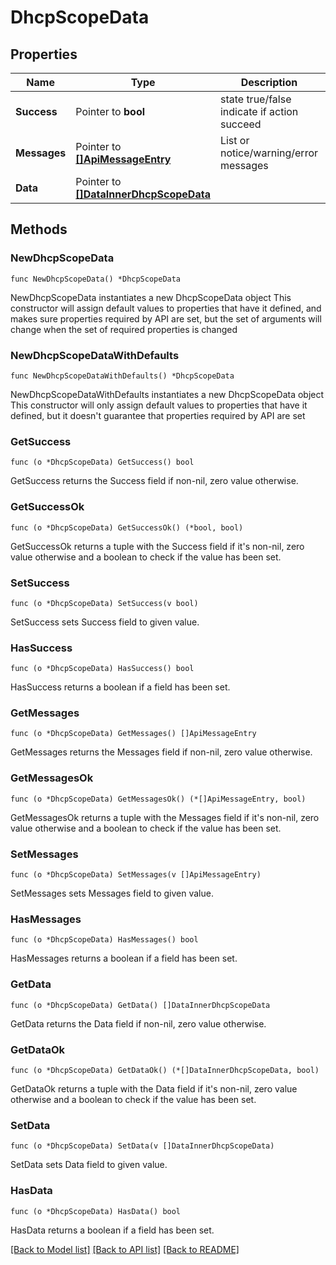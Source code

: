 # DhcpScopeData

## Properties

Name | Type | Description | Notes
------------ | ------------- | ------------- | -------------
**Success** | Pointer to **bool** | state true/false indicate if action succeed | [optional] 
**Messages** | Pointer to [**[]ApiMessageEntry**](ApiMessageEntry.md) | List or notice/warning/error messages | [optional] 
**Data** | Pointer to [**[]DataInnerDhcpScopeData**](DataInnerDhcpScopeData.md) |  | [optional] 

## Methods

### NewDhcpScopeData

`func NewDhcpScopeData() *DhcpScopeData`

NewDhcpScopeData instantiates a new DhcpScopeData object
This constructor will assign default values to properties that have it defined,
and makes sure properties required by API are set, but the set of arguments
will change when the set of required properties is changed

### NewDhcpScopeDataWithDefaults

`func NewDhcpScopeDataWithDefaults() *DhcpScopeData`

NewDhcpScopeDataWithDefaults instantiates a new DhcpScopeData object
This constructor will only assign default values to properties that have it defined,
but it doesn't guarantee that properties required by API are set

### GetSuccess

`func (o *DhcpScopeData) GetSuccess() bool`

GetSuccess returns the Success field if non-nil, zero value otherwise.

### GetSuccessOk

`func (o *DhcpScopeData) GetSuccessOk() (*bool, bool)`

GetSuccessOk returns a tuple with the Success field if it's non-nil, zero value otherwise
and a boolean to check if the value has been set.

### SetSuccess

`func (o *DhcpScopeData) SetSuccess(v bool)`

SetSuccess sets Success field to given value.

### HasSuccess

`func (o *DhcpScopeData) HasSuccess() bool`

HasSuccess returns a boolean if a field has been set.

### GetMessages

`func (o *DhcpScopeData) GetMessages() []ApiMessageEntry`

GetMessages returns the Messages field if non-nil, zero value otherwise.

### GetMessagesOk

`func (o *DhcpScopeData) GetMessagesOk() (*[]ApiMessageEntry, bool)`

GetMessagesOk returns a tuple with the Messages field if it's non-nil, zero value otherwise
and a boolean to check if the value has been set.

### SetMessages

`func (o *DhcpScopeData) SetMessages(v []ApiMessageEntry)`

SetMessages sets Messages field to given value.

### HasMessages

`func (o *DhcpScopeData) HasMessages() bool`

HasMessages returns a boolean if a field has been set.

### GetData

`func (o *DhcpScopeData) GetData() []DataInnerDhcpScopeData`

GetData returns the Data field if non-nil, zero value otherwise.

### GetDataOk

`func (o *DhcpScopeData) GetDataOk() (*[]DataInnerDhcpScopeData, bool)`

GetDataOk returns a tuple with the Data field if it's non-nil, zero value otherwise
and a boolean to check if the value has been set.

### SetData

`func (o *DhcpScopeData) SetData(v []DataInnerDhcpScopeData)`

SetData sets Data field to given value.

### HasData

`func (o *DhcpScopeData) HasData() bool`

HasData returns a boolean if a field has been set.


[[Back to Model list]](../README.md#documentation-for-models) [[Back to API list]](../README.md#documentation-for-api-endpoints) [[Back to README]](../README.md)


